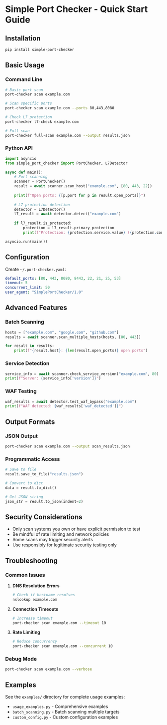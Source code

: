 # Simple Port Checker - Quick Start Guide

## Installation

```bash
pip install simple-port-checker
```

## Basic Usage

### Command Line

```bash
# Basic port scan
port-checker scan example.com

# Scan specific ports
port-checker scan example.com --ports 80,443,8080

# Check L7 protection
port-checker l7-check example.com

# Full scan
port-checker full-scan example.com --output results.json
```

### Python API

```python
import asyncio
from simple_port_checker import PortChecker, L7Detector

async def main():
    # Port scanning
    scanner = PortChecker()
    result = await scanner.scan_host("example.com", [80, 443, 22])
    
    print(f"Open ports: {[p.port for p in result.open_ports]}")
    
    # L7 protection detection
    detector = L7Detector()
    l7_result = await detector.detect("example.com")
    
    if l7_result.is_protected:
        protection = l7_result.primary_protection
        print(f"Protection: {protection.service.value} ({protection.confidence:.1%})")

asyncio.run(main())
```

## Configuration

Create `~/.port-checker.yaml`:

```yaml
default_ports: [80, 443, 8080, 8443, 22, 21, 25, 53]
timeout: 5
concurrent_limit: 50
user_agent: "SimplePortChecker/1.0"
```

## Advanced Features

### Batch Scanning

```python
hosts = ["example.com", "google.com", "github.com"]
results = await scanner.scan_multiple_hosts(hosts, [80, 443])

for result in results:
    print(f"{result.host}: {len(result.open_ports)} open ports")
```

### Service Detection

```python
service_info = await scanner.check_service_version("example.com", 80)
print(f"Server: {service_info['version']}")
```

### WAF Testing

```python
waf_results = await detector.test_waf_bypass("example.com")
print(f"WAF detected: {waf_results['waf_detected']}")
```

## Output Formats

### JSON Output

```bash
port-checker scan example.com --output scan_results.json
```

### Programmatic Access

```python
# Save to file
result.save_to_file("results.json")

# Convert to dict
data = result.to_dict()

# Get JSON string
json_str = result.to_json(indent=2)
```

## Security Considerations

- Only scan systems you own or have explicit permission to test
- Be mindful of rate limiting and network policies
- Some scans may trigger security alerts
- Use responsibly for legitimate security testing only

## Troubleshooting

### Common Issues

1. **DNS Resolution Errors**
   ```bash
   # Check if hostname resolves
   nslookup example.com
   ```

2. **Connection Timeouts**
   ```bash
   # Increase timeout
   port-checker scan example.com --timeout 10
   ```

3. **Rate Limiting**
   ```bash
   # Reduce concurrency
   port-checker scan example.com --concurrent 10
   ```

### Debug Mode

```bash
port-checker scan example.com --verbose
```

## Examples

See the `examples/` directory for complete usage examples:
- `usage_examples.py` - Comprehensive examples
- `batch_scanning.py` - Batch scanning multiple targets
- `custom_config.py` - Custom configuration examples
